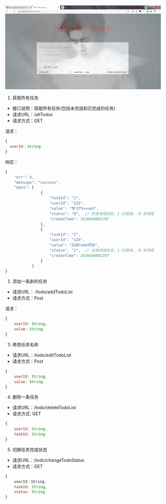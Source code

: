 ![](主页.png)

1. 获取所有任务

- 接口说明：获取所有任务(包括未完成和已完成的任务)
- 请求URL：/allTodos
- 请求方式：GET

请求：
```javascript
{
  userId: String
}
```

响应：
```javascript
{
    "err": 0,
    "message": "success",
    "data": [
                {
                    "taskId": "1",
                    "userId": "123",
                    "value": "学习TS+vue3",
                    "status": "0",  // 任务完成状态，1-已完成， 0-未完成
                    "createTime": 1616640881707
                },
                {
                    "taskId": "2",
                    "userId": "123",
                    "value": "完成todo项目",
                    "status": "1",  // 任务完成状态，1-已完成， 0-未完成
                    "createTime": 1616640881707
                }
            ]
}
```

1. 添加一条新的任务

- 请求URL： /todo/addTodoList
- 请求方式：Post

请求：
```javascript
{
    userId: String,
    value: String
}
```

3. 修改任务名称

- 请求URL：/todo/editTodoList
- 请求方式：Post

```javascript
{
    userId: String,
    value: String
}
```

4. 删除一条任务

- 请求URL：/todo/deleteTodoList
- 请求方式: GET

```javascript
{
    userId: String,
    taskId: String
}
```

5. 切换任务完成状态

- 请求URL：/todo/changeTodoStatus
- 请求方式：GET
```javascript
{
    userId：String,
    taskId: String,
    status: String
}
```

